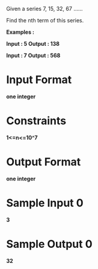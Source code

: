Given a series 7, 15, 32, 67 …… 

Find the nth term of this series.

<b>Examples :<b>

Input : 5 Output : 138

Input : 7 Output : 568

<h1>Input Format</h1>

one integer

<h1>Constraints</h1>

1<=n<=10^7

<h1>Output Format</h1>

one integer

<h1>Sample Input 0</h1>

3
<h1>Sample Output 0</h1>

32 
